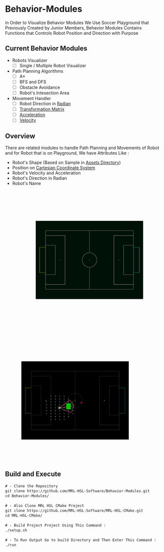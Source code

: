 # Behavior-Modules
in Order to Visualize Behavior Modules We Use Soccer Playground that Previously Created by Junior Members, Behavior Modules Contains Functions that Controls Robot Position and Direction with Purpose
## Current Behavior Modules
* Robots Visualizer
  * [ ] Single / Multiple Robot Visualizer
* Path Planning Algorithms
  * [ ] A*
  * [ ] BFS and DFS
  * [ ] Obstacle Avoidance
  * [ ] Robot's Intesection Area
* Movement Handler
  * [ ] Robot Direction in [Radian](https://en.wikipedia.org/wiki/Radian)
  * [ ] [Transformation Matrix](https://en.wikipedia.org/wiki/Transformation_matrix)
  * [ ] [Acceleration](https://en.wikipedia.org/wiki/Acceleration)
  * [ ] [Velocity](https://en.wikipedia.org/wiki/Velocity)
## Overview
There are related modules to handle Path Planning and Movements of Robot and for Robot that is on Playground, We have Attributes Like :
* Robot's Shape (Based on Sample in [Assets Directory](Assets/robot.png))
* Position on [Cartesian Coordinate System](https://en.wikipedia.org/wiki/Cartesian_coordinate_system)
* Robot's Velocity and Acceleration
* Robot's Direction in Radian
* Robot's Name
<p>
  <img style="padding: 100px" width="351" height="255" src="Assets/playground.png" alt="Soccer Playground by Junior Members" align="10%">
  <img style="padding: 100px" width="351" height="255" src="Assets/intersection_area.png" alt="Ball Searching by Mahdi Zeinali" align="right">
</p>

## Build and Execute
```
# - Clone the Repository
git clone https://github.com/MRL-HSL-Software/Behavior-Modules.git
cd Behavior-Modules/

# - Also Clone MRL HSL CMake Project
git clone https://github.com/MRL-HSL-Software/MRL-HSL-CMake.git
cd MRL-HSL-CMake/

# - Build Project Project Using This Command :
./setup.sh

# - To Run Output Go to build Directory and Then Enter This Command :
./run
```
